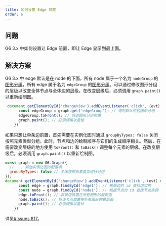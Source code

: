 ```yaml
---
title: 如何设置 Edge 前置
order: 6
---
```


## 问题
G6 3.x 中如何设置让 Edge 前置，即让 Edge 显示到最上面。

## 解决方案
G6 3.x 中 edge 默认是在 node 的下面，所有 node 属于一个名为 `nodeGroup` 的[图形分组](/zh/docs/manual/advanced/keyconcept/keyconcept/graphics-group)，所有 edge 属于名为 `edgeGroup` 的[图形分组](/zh/docs/manual/advanced/keyconcept/graphics-group)。可以通过修改图形分组的层级以改变全体节点与全体边的层级。在改变层级后，必须调用 `graph.paint()` 以重新绘制图。

```javascript
 document.getElementById('changeView').addEventListener('click', (evt) => {
      const edgeGroup = graph.get('edgeGroup'); // 得到默认的边图形分组
      edgeGroup.toFront(); // 将边图形分组前置
      graph.paint(); // 必须调用以重绘
    })
```

如果只想让单条边前置，首先需要在实例化图时通过 `groupByTypes: false` 关闭按照元素类型分组，此时，节点和边的绘制顺序与它们的生成顺序相关。然后，在需要改变层级的地方使用 `toFront()` 和 `toBack()` 调整每个元素的层级。在改变层级后，必须调用 `graph.paint()` 以重新绘制图。

```javascript
const graph = new G6.Graph({
  // ... 其他实例化图的配置项
  groupByTypes: false // 关闭按照元素类型进行分组
});
document.getElementById('changeView').addEventListener('click', (evt) => {
      const edge = graph.findById('edge1'); // 根据边的 id 查找边实例
      const node = graph.findById('node1'); // 根据节点的 id 查找节点实例
      edge.toFront(); // 将该边放置在所有图形的最前面
      node.toBack(); // 将该节点放置在所有图形的最后面
      graph.paint(); // 必须调用以重绘
    })
```

详见[#issues 817](https://github.com/antvis/G6/issues/817)。
